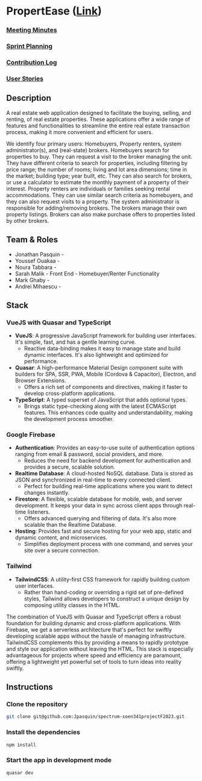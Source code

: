 # PropertEase ([Link](https://propertease-5ff7d.web.app))

### [Meeting Minutes](https://docs.google.com/document/d/1fAs3DRg0vzcju0SPYCO5jQVp3JQgr2mX9F3wEzdK4c8/edit?usp=sharing)
### [Sprint Planning]()
### [Contribution Log](https://docs.google.com/document/d/14Vl4Anu5Lk7ZvlzS5H4oGLovtiyfDHwU7j5zh7lyEos/edit?usp=sharing)
### [User Stories](https://docs.google.com/document/d/1C_qaazkOoA4voUydYpOeJQQqoFUSTETEa56SImrKguc/edit?usp=sharing)

## Description
A real estate web application designed to facilitate the buying, selling, and renting, of real estate properties. These applications offer a wide range of features and functionalities to streamline the entire real estate transaction process, making it more convenient and efficient for users. 

We identify four primary users: Homebuyers, Property renters,  system administrator(s), and (real-state) brokers. Homebuyers search for properties to buy.  They can request a visit to the broker managing the unit.  They have different criteria to search for properties, including filtering by price range; the number of rooms; living and lot area dimensions; time in the market; building type; year built, etc.  They can also search for brokers, or use a calculator to estimate the monthly payment of a property of their interest.  Property renters are individuals or families seeking rental accommodations.  They can use similar search criteria as homebuyers, and they can also request visits to a property.
The system administrator is responsible for adding/removing brokers.  The brokers manage their own property listings.  Brokers can also make purchase offers to properties listed by other brokers.

## Team & Roles

* Jonathan Pasquin - 
* Youssef Ouakaa -
* Noura Tabbara -
* Sarah Malik - Front End - Homebuyer/Renter Functionality
* Mark Ghaby -
* Andrei Mihaescu -

## Stack

### VueJS with Quasar and TypeScript
- **VueJS**: A progressive JavaScript framework for building user interfaces. It's simple, fast, and has a gentle learning curve.
  - Reactive data-binding makes it easy to manage state and build dynamic interfaces. It's also lightweight and optimized for performance.
- **Quasar**: A high-performance Material Design component suite with builders for SPA, SSR, PWA, Mobile (Cordova & Capacitor), Electron, and Browser Extensions.
  - Offers a rich set of components and directives, making it faster to develop cross-platform applications.
- **TypeScript**: A typed superset of JavaScript that adds optional types.
  - Brings static type-checking along with the latest ECMAScript features. This enhances code quality and understandability, making the development process smoother.

### Google Firebase
- **Authentication**: Provides an easy-to-use suite of authentication options ranging from email & password, social providers, and more.
  - Reduces the need for backend development for authentication and provides a secure, scalable solution.
- **Realtime Database**: A cloud-hosted NoSQL database. Data is stored as JSON and synchronized in real-time to every connected client.
  - Perfect for building real-time applications where you want to detect changes instantly.
- **Firestore**: A flexible, scalable database for mobile, web, and server development. It keeps your data in sync across client apps through real-time listeners.
  - Offers advanced querying and filtering of data. It's also more scalable than the Realtime Database.
- **Hosting**: Provides fast and secure hosting for your web app, static and dynamic content, and microservices.
  - Simplifies deployment process with one command, and serves your site over a secure connection.

### Tailwind
- **TailwindCSS**: A utility-first CSS framework for rapidly building custom user interfaces.
  - Rather than hand-coding or overriding a rigid set of pre-defined styles, Tailwind allows developers to construct a unique design by composing utility classes in the HTML.

The combination of VueJS with Quasar and TypeScript offers a robust foundation for building dynamic and cross-platform applications. With Firebase, we get a serverless architecture that's perfect for swiftly developing scalable apps without the hassle of managing infrastructure. TailwindCSS complements this by providing a means to rapidly prototype and style our application without leaving the HTML. This stack is especially advantageous for projects where speed and efficiency are paramount, offering a lightweight yet powerful set of tools to turn ideas into reality swiftly.


## Instructions
### Clone the repository
```bash
git clone git@github.com:Jpasquin/spectrum-soen341projectF2023.git
```
### Install the dependencies
```bash
npm install
```
### Start the app in development mode
```bash
quasar dev
```

